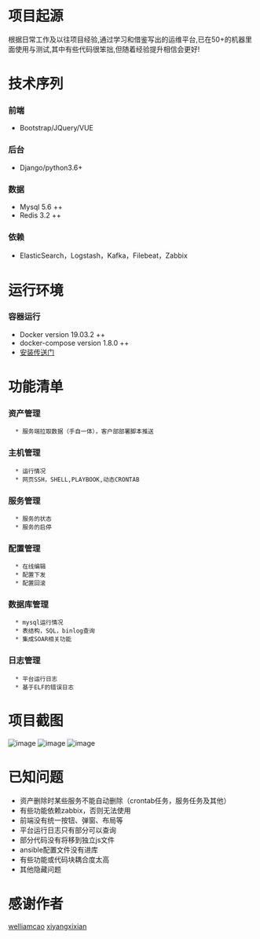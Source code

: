 项目起源
==
根据日常工作及以往项目经验,通过学习和借鉴写出的运维平台,已在50+的机器里面使用与测试,其中有些代码很笨拙,但随着经验提升相信会更好!

技术序列
==
### 前端
  * Bootstrap/JQuery/VUE
### 后台
  * Django/python3.6+
### 数据
  * Mysql 5.6 ++
  * Redis 3.2 ++
### 依赖
  * ElasticSearch，Logstash，Kafka，Filebeat，Zabbix

运行环境
==
### 容器运行
  * Docker version 19.03.2 ++
  * docker-compose version 1.8.0 ++
  * [安装传送门](https://github.com/fq47523/fdommp/tree/master/dockerfile)

功能清单
==
  ### 资产管理
      * 服务端拉取数据（手自一体），客户部部署脚本推送
  ### 主机管理
      * 运行情况
      * 网页SSH，SHELL,PLAYBOOK,动态CRONTAB
  ### 服务管理
      * 服务的状态
      * 服务的启停
  ### 配置管理
      * 在线编辑
      * 配置下发
      * 配置回滚
  ### 数据库管理
      * mysql运行情况
      * 表结构，SQL，binlog查询
      * 集成SOAR相关功能
  ### 日志管理
      * 平台运行日志
      * 基于ELF的错误日志
      
      
  
项目截图
==
![image](https://github.com/fq47523/fdommp/blob/master/FDpic/index.png)
![image](https://github.com/fq47523/fdommp/blob/master/FDpic/soar.png)
![image](https://github.com/fq47523/fdommp/blob/master/FDpic/eslog.png)

已知问题
==
* 资产删除时某些服务不能自动删除（crontab任务，服务任务及其他）
* 有些功能依赖zabbix，否则无法使用
* 前端没有统一按钮、弹窗、布局等
* 平台运行日志只有部分可以查询
* 部分代码没有将<script></script>移到独立js文件
* ansible配置文件没有进库
* 有些功能或代码块耦合度太高
* 其他隐藏问题

	
感谢作者
==
[welliamcao](https://github.com/welliamcao/OpsManage)
[xiyangxixian](https://github.com/xiyangxixian/soar-web)


